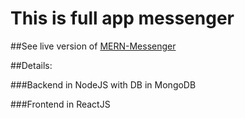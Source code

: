 # This is full app messenger

##See live version of [MERN-Messenger](https://mern-messenger.herokuapp.com/) 

##Details:

###Backend in NodeJS with DB in MongoDB

###Frontend in ReactJS

